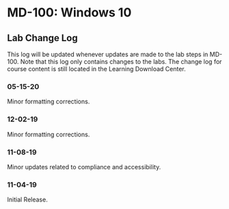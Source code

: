 # MD-100: Windows 10
## Lab Change Log

This log will be updated whenever updates are made to the lab steps in MD-100.  Note that this log only contains changes to the labs.  The change log for course content is still located in the Learning Download Center.  

### 05-15-20
Minor formatting corrections. 

### 12-02-19
Minor formatting corrections.

### 11-08-19
Minor updates related to compliance and accessibility.

### 11-04-19
Initial Release.
